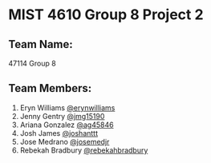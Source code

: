 # MIST 4610 Group 8 Project 2


## Team Name:
47114 Group 8

## Team Members:
1. Eryn Williams [@erynwilliams]()
3. Jenny Gentry [@jmg15190]()
4. Ariana Gonzalez [@ag45846]()
5. Josh James [@joshanttt]()
6. Jose Medrano [@josemedjr]()
7. Rebekah Bradbury [@rebekahbradbury]()
